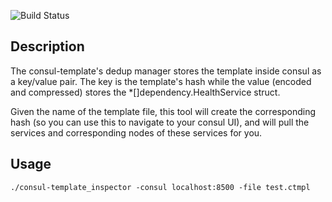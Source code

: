 ![Build Status](https://travis-ci.org/jonathancua/consul-template_inspector.svg?branch=master)

Description
-------------

The consul-template's dedup manager stores the template inside consul as a key/value pair. The key is the template's hash while the value (encoded and compressed) stores the *[]dependency.HealthService struct. 

Given the name of the template file, this tool will create the corresponding hash (so you can use this to navigate to your consul UI), and will pull the services and corresponding nodes of these services for you.

Usage
-------------

```
./consul-template_inspector -consul localhost:8500 -file test.ctmpl
```
